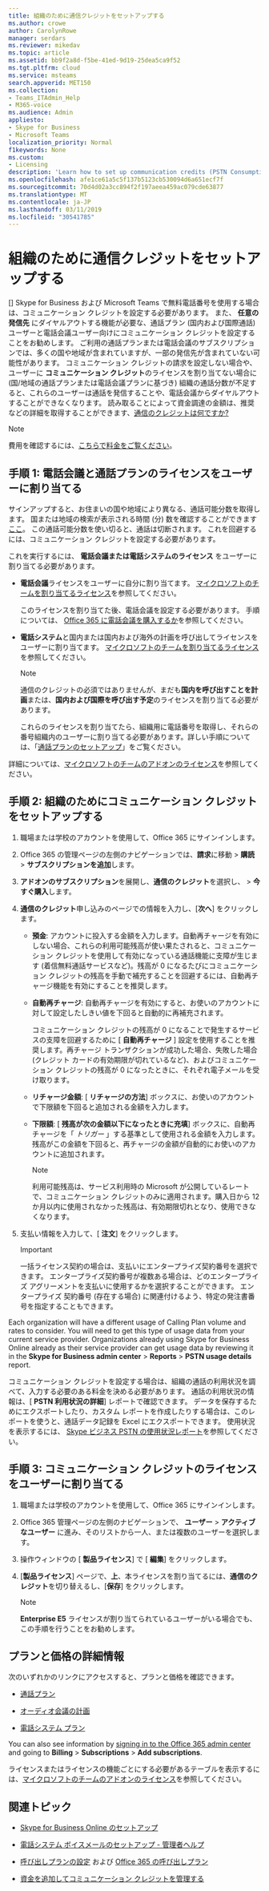 ```yaml
---
title: 組織のために通信クレジットをセットアップする
ms.author: crowe
author: CarolynRowe
manager: serdars
ms.reviewer: mikedav
ms.topic: article
ms.assetid: bb9f2a8d-f5be-41ed-9d19-25dea5ca9f52
ms.tgt.pltfrm: cloud
ms.service: msteams
search.appverid: MET150
ms.collection:
- Teams_ITAdmin_Help
- M365-voice
ms.audience: Admin
appliesto:
- Skype for Business
- Microsoft Teams
localization_priority: Normal
f1keywords: None
ms.custom:
- Licensing
description: 'Learn how to set up communication credits (PSTN Consumption) billing licenses for your users and organization. '
ms.openlocfilehash: afe1ce61a5c5f137b5123cb530094d6a651ecf7f
ms.sourcegitcommit: 70d4d02a3cc894f2f197aeea459ac079cde63877
ms.translationtype: MT
ms.contentlocale: ja-JP
ms.lasthandoff: 03/11/2019
ms.locfileid: "30541785"
---
```

# <a name="set-up-communications-credits-for-your-organization"></a>組織のために通信クレジットをセットアップする

[] Skype for Business および Microsoft Teams で無料電話番号を使用する場合は、コミュニケーション クレジットを設定する必要があります。 また、 **任意の発信先** にダイヤルアウトする機能が必要な、通話プラン (国内および国際通話) ユーザーと電話会議ユーザー向けにコミュニケーション クレジットを設定することをお勧めします。 ご利用の通話プランまたは電話会議のサブスクリプションでは、多くの国や地域が含まれていますが、一部の発信先が含まれていない可能性があります。 コミュニケーション クレジットの請求を設定しない場合や、ユーザーに **コミュニケーション クレジット**のライセンスを割り当てない場合に (国/地域の通話プランまたは電話会議プランに基づき) 組織の通話分数が不足すると、これらのユーザーは通話を発信することや、電話会議からダイヤルアウトすることができなくなります。 読み取ることによって資金調達の金額は、推奨などの詳細を取得することができます、[通信のクレジットは何ですか?](what-are-communications-credits.md)
  
> [!NOTE]
> 費用を確認するには、[こちらで料金をご覧ください](https://go.microsoft.com/fwlink/p/?LinkId=799523 )。 
  
## <a name="step-1-assign-an-audio-conferencing-and-calling-plan-license-to-your-users"></a>手順 1: 電話会議と通話プランのライセンスをユーザーに割り当てる

サインアップすると、お住まいの国や地域により異なる、通話可能分数を取得します。 国または地域の検索が表示される時間 (分) 数を確認することができます[ここ](country-and-region-availability-for-audio-conferencing-and-calling-plans/country-and-region-availability-for-audio-conferencing-and-calling-plans.md)。 この通話可能分数を使い切ると、通話は切断されます。 これを回避するには、コミュニケーション クレジットを設定する必要があります。
  
これを実行するには、 **電話会議または電話システムのライセンス** をユーザーに割り当てる必要があります。
  
- **電話会議**ライセンスをユーザーに自分に割り当てます。 [マイクロソフトのチームを割り当てるライセンス](assign-teams-licenses.md)を参照してください。
    
    このライセンスを割り当てた後、電話会議を設定する必要があります。 手順については、 [Office 365 に電話会議を購入するか](try-or-purchase-audio-conferencing-in-office-365-for-teams.md)を参照してください。
    
- **電話システム**と国内または国内および海外の計画を呼び出してライセンスをユーザーに割り当てます。 [マイクロソフトのチームを割り当てるライセンス](assign-teams-licenses.md)を参照してください。
    
    > [!NOTE]
    > 通信のクレジットの必須ではありませんが、まだも**国内を呼び出すことを計画**または、**国内および国際を呼び出す予定**のライセンスを割り当てる必要があります。
  
    これらのライセンスを割り当てたら、組織用に電話番号を取得し、それらの番号組織内のユーザーに割り当てる必要があります。詳しい手順については、「[通話プランのセットアップ](set-up-calling-plans.md)」をご覧ください。
    
詳細については、[マイクロソフトのチームのアドオンのライセンス](teams-add-on-licensing/microsoft-teams-add-on-licensing.md)を参照してください。
  
## <a name="step-2-set-up-communications-credits-for-your-organization"></a>手順 2: 組織のためにコミュニケーション クレジットをセットアップする

1. 職場または学校のアカウントを使用して、Office 365 にサインインします。
    
2. Office 365 の管理ページの左側のナビゲーションでは、**請求**に移動 > **購読** > **サブスクリプションを追加**します。

3. **アドオンのサブスクリプション**を展開し、**通信のクレジット**を選択し、 > **今すぐ購入**します。
    
4. **通信のクレジット**申し込みのページでの情報を入力し、[**次へ**] をクリックします。
    
   - **預金**: アカウントに投入する金額を入力します。自動再チャージを有効にしない場合、これらの利用可能残高が使い果たされると、コミュニケーション クレジットを使用して有効になっている通話機能に支障が生じます (着信無料通話サービスなど)。残高が 0 になるたびにコミュニケーション クレジットの残高を手動で補充することを回避するには、自動再チャージ機能を有効にすることを推奨します。
    
   - **自動再チャージ**: 自動再チャージを有効にすると、お使いのアカウントに対して設定したしきい値を下回ると自動的に再補充されます。
    
     コミュニケーション クレジットの残高が 0 になることで発生するサービスの支障を回避するために [ **自動再チャージ** ] 設定を使用することを推奨します。再チャージ トランザクションが成功した場合、失敗した場合 (クレジット カードの有効期限が切れているなど)、およびコミュニケーション クレジットの残高が 0 になったときに、それぞれ電子メールを受け取ります。
    
   - **リチャージ金額**: [ **リチャージの方法**] ボックスに、お使いのアカウントで下限額を下回ると追加される金額を入力します。
    
   - **下限額**: [ **残高が次の金額以下になったときに充填**] ボックスに、自動再チャージを「 *トリガー*  」する基準として使用される金額を入力します。残高がこの金額を下回ると、再チャージの金額が自動的にお使いのアカウントに追加されます。

      > [!NOTE]
     > 利用可能残高は、サービス利用時の Microsoft が公開しているレートで、コミュニケーション クレジットのみに適用されます。購入日から 12 か月以内に使用されなかった残高は、有効期限切れとなり、使用できなくなります。 
    
5. 支払い情報を入力して、[ **注文**] をクリックします。
    >[!IMPORTANT]
    >一括ライセンス契約の場合は、支払いにエンタープライズ契約番号を選択できます。 エンタープライズ契約番号が複数ある場合は、どのエンタープライズ アグリーメントを支払いに使用するかを選択することができます。 エンタープライズ 契約番号 (存在する場合) に関連付けるよう、特定の発注書番号を指定することもできます。
    
Each organization will have a different usage of Calling Plan volume and rates to consider. You will need to get this type of usage data from your current service provider. Organizations already using Skype for Business Online already as their service provider can get usage data by reviewing it in the **Skype for Business admin center** > **Reports** > **PSTN usage details** report.
  
コミュニケーション クレジットを設定する場合は、組織の通話の利用状況を調べて、入力する必要のある料金を決める必要があります。 通話の利用状況の情報は、[ **PSTN 利用状況の詳細**] レポートで確認できます。 データを保存するためにエクスポートしたり、カスタム レポートを作成したりする場合は、このレポートを使うと、通話データ記録を Excel にエクスポートできます。 使用状況を表示するには、 [Skype ビジネス PSTN の使用状況レポート](/SkypeForBusiness/skype-for-business-online-reporting/pstn-usage-report)を参照してください。
  
## <a name="step-3-assign-a-communications-credits-license-to-users"></a>手順 3: コミュニケーション クレジットのライセンスをユーザーに割り当てる

1. 職場または学校のアカウントを使用して、Office 365 にサインインします。
    
2. Office 365 管理ページの左側のナビゲーションで、 **ユーザー** > **アクティブなユーザー** に進み、そのリストから一人、または複数のユーザーを選択します。
    
3. 操作ウィンドウの [ **製品ライセンス**] で [ **編集**] をクリックします。
    
4. [**製品ライセンス**] ページで、**上**、本ライセンスを割り当てるには、**通信のクレジット**を切り替えるし、[**保存**] をクリックします。
    
    > [!NOTE]
    > **Enterprise E5** ライセンスが割り当てられているユーザーがいる場合でも、この手順を行うことをお勧めします。
  
## <a name="want-to-know-about-plans-and-pricing"></a>プランと価格の詳細情報

次のいずれかのリンクにアクセスすると、プランと価格を確認できます。
  
- [通話プラン](https://go.microsoft.com/fwlink/?LinkId=799761 )
    
- [オーディオ会議の計画](https://go.microsoft.com/fwlink/?LinkId=799762 )
    
- [電話システム プラン](https://go.microsoft.com/fwlink/?LinkId=799763)
    
You can also see information by [signing in to the Office 365 admin center](https://portal.office.com/adminportal/home?add=sub&amp;adminportal=1#/catalog) and going to **Billing** > **Subscriptions** > **Add subscriptions**.
  
ライセンスまたはライセンスの機能ごとにする必要があるテーブルを表示するには、[マイクロソフトのチームのアドオンのライセンス](teams-add-on-licensing/microsoft-teams-add-on-licensing.md)を参照してください。
  
## <a name="related-topics"></a>関連トピック

- [Skype for Business Online のセットアップ](/SkypeForBusiness/set-up-skype-for-business-online/set-up-skype-for-business-online)
    
- [電話システム ボイスメールのセットアップ - 管理者ヘルプ](set-up-phone-system-voicemail.md)
    
- [呼び出しプランの設定](set-up-calling-plans.md) および [Office 365 の呼び出しプラン](calling-plans-for-office-365.md)
    
- [資金を追加してコミュニケーション クレジットを管理する](add-funds-and-manage-communications-credits.md)
    
  
 